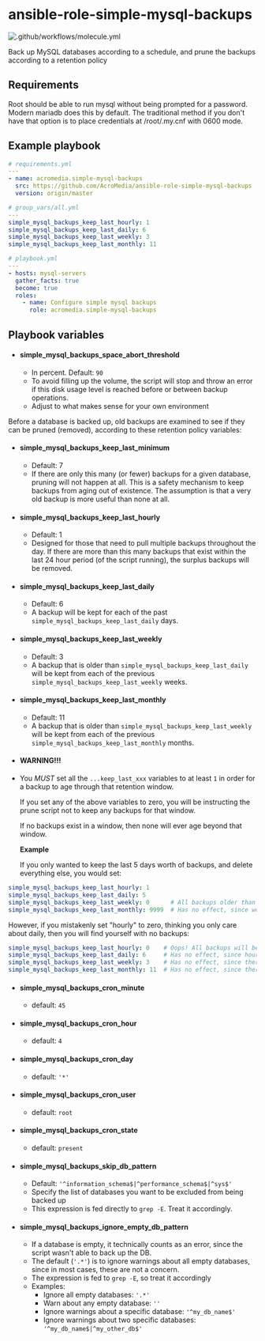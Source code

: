 # ansible-role-simple-mysql-backups
![.github/workflows/molecule.yml](https://github.com/AcroMedia/ansible-role-simple-mysql-backups/workflows/.github/workflows/molecule.yml/badge.svg)

Back up MySQL databases according to a schedule, and prune the backups according to a retention policy

## Requirements

Root should be able to run mysql without being prompted for a password. Modern mariadb does this by default. The traditional method if you don't have that option is to place credentials at /root/.my.cnf with 0600 mode.

## Example playbook
```yaml
# requirements.yml
---
- name: acromedia.simple-mysql-backups
  src: https://github.com/AcroMedia/ansible-role-simple-mysql-backups
  version: origin/master
```

```yaml
# group_vars/all.yml
---
simple_mysql_backups_keep_last_hourly: 1
simple_mysql_backups_keep_last_daily: 6
simple_mysql_backups_keep_last_weekly: 3
simple_mysql_backups_keep_last_monthly: 11
```

```yaml
# playbook.yml
---
- hosts: mysql-servers
  gather_facts: true
  become: true
  roles:
    - name: Configure simple mysql backups
      role: acromedia.simple-mysql-backups
```

## Playbook variables

* #### simple_mysql_backups_space_abort_threshold
  - In percent. Default: `90`
  - To avoid filling up the volume, the script will stop and throw an error if this disk usage level is reached before or between backup operations.
  - Adjust to what makes sense for your own environment

Before a database is backed up, old backups are examined to see if they can be pruned (removed), according to these retention policy variables:


* #### simple_mysql_backups_keep_last_minimum
  - Default: 7
  - If there are only this many (or fewer) backups for a given database, pruning will not happen at all. This is a safety mechanism to keep backups from aging out of existence. The assumption is that a very old backup is more useful than none at all.

* #### simple_mysql_backups_keep_last_hourly
  - Default: 1
  - Designed for those that need to pull multiple backups throughout the day. If there are more than this many backups that exist within the last 24 hour period (of the script running), the surplus backups will be removed.

* #### simple_mysql_backups_keep_last_daily
  - Default: 6
  - A backup will be kept for each of the past `simple_mysql_backups_keep_last_daily` days.

* #### simple_mysql_backups_keep_last_weekly
  - Default: 3
  - A backup that is older than `simple_mysql_backups_keep_last_daily` will be kept from each of the previous `simple_mysql_backups_keep_last_weekly` weeks.

* #### simple_mysql_backups_keep_last_monthly
  - Default: 11
  - A backup that is older than `simple_mysql_backups_keep_last_weekly` will be kept from each of the previous `simple_mysql_backups_keep_last_monthly` months.

* #### **WARNING!!!**
 - You *MUST* set all the `...keep_last_xxx` variables to at least `1` in order for a backup to age through that retention window.

   If you set any of the above variables to zero, you will be instructing the prune script not to keep any backups for that window.

   If no backups exist in a window, then none will ever age beyond that window.

   **Example**

   If you only wanted to keep the last 5 days worth of backups, and delete everything else, you would set:
  ```yaml
  simple_mysql_backups_keep_last_hourly: 1
  simple_mysql_backups_keep_last_daily: 5
  simple_mysql_backups_keep_last_weekly: 0      # All backups older than 5 days will be deleted.
  simple_mysql_backups_keep_last_monthly: 9999  # Has no effect, since weekly is 0.
  ````
  However, if you mistakenly set "hourly" to zero, thinking you only care about daily, then you will find yourself with no backups:
  ```yaml
  simple_mysql_backups_keep_last_hourly: 0    # Oops! All backups will be pruned.
  simple_mysql_backups_keep_last_daily: 6     # Has no effect, since hourly is 0, and there are no hourly backups to age into daily.
  simple_mysql_backups_keep_last_weekly: 3    # Has no effect, since there are no daily backups to age into weekly.
  simple_mysql_backups_keep_last_monthly: 11  # Has no effect, since there are no weekly backups to age into monthly.
  ````

* #### simple_mysql_backups_cron_minute
  - default: `45`

* #### simple_mysql_backups_cron_hour
  - default: `4`

* #### simple_mysql_backups_cron_day
  - default: `'*'`

* #### simple_mysql_backups_cron_user
  - default: `root`

* #### simple_mysql_backups_cron_state
  - default: `present`

* #### simple_mysql_backups_skip_db_pattern
  - Default: `'^information_schema$|^performance_schema$|^sys$'`
  - Specify the list of databases you want to be excluded from being backed up
  - This expression is fed directly to `grep -E`. Treat it accordingly.

* #### simple_mysql_backups_ignore_empty_db_pattern
  - If a database is empty, it technically counts as an error, since the script wasn't able to back up the DB.
  - The default (`'.*'`) is to ignore warnings about all empty databases, since in most cases, these are not a concern.
  - The expression is fed to `grep -E`, so treat it accordingly
  - Examples:
    - Ignore all empty databases: `'.*'`
    - Warn about any empty database: `''`
    - Ignore warnings about a specific database: `'^my_db_name$'`
    - Ignore warnings about two specific databases: `'^my_db_name$|^my_other_db$'`
